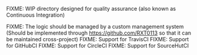 FIXME: WIP directory designed for quality assurance (also known as Continuous Integration)

FIXME: The logic should be managed by a custom management system (Should be implemented through https://github.com/RXT0113 so that it can be maintained cross-project)
  FIXME: Support for TravisCI
  FIXME: Support for GitHubCI
  FIXME: Support for CircleCI
  FIXME: Support for SourceHutCI